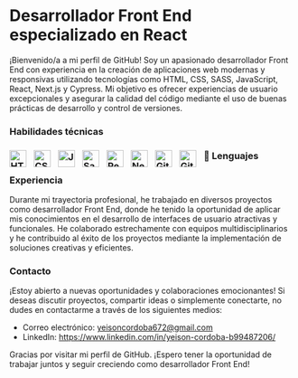 # Desarrollador Front End especializado en React

¡Bienvenido/a a mi perfil de GitHub! Soy un apasionado desarrollador Front End con experiencia en la creación de aplicaciones web modernas y responsivas utilizando tecnologías como HTML, CSS, SASS, JavaScript, React, Next.js y Cypress. Mi objetivo es ofrecer experiencias de usuario excepcionales y asegurar la calidad del código mediante el uso de buenas prácticas de desarrollo y control de versiones.

### Habilidades técnicas

### 🧰 Lenguajes <img align="left" alt="HTML" width="30px" style="padding-right:10px;" src="https://cdn.jsdelivr.net/gh/devicons/devicon/icons/html5/html5-plain.svg" /> <img align="left" alt="CSS" width="30px" style="padding-right:10px;" src="https://cdn.jsdelivr.net/gh/devicons/devicon/icons/css3/css3-plain.svg" /> <img align="left" alt="JavaScript" width="30px" style="padding-right:10px;" src="https://cdn.jsdelivr.net/gh/devicons/devicon/icons/javascript/javascript-original.svg" /> <img align="left" alt="Sass" width="30px" style="padding-right:10px;"  src="https://cdn.jsdelivr.net/gh/devicons/devicon/icons/sass/sass-original.svg" /> <img align="left" alt="React" width="30px" style="padding-right:10px;" src="https://cdn.jsdelivr.net/gh/devicons/devicon/icons/react/react-original-wordmark.svg" /> <img align="left" alt="Next.js" width="30px" style="padding-right:10px;" src="https://cdn.jsdelivr.net/gh/devicons/devicon/icons/nextjs/nextjs-line.svg" /> <img align="left" alt="Git" width="30px" style="padding-right:10px;" src="https://cdn.jsdelivr.net/gh/devicons/devicon/icons/git/git-original.svg" /> <img align="left" alt="GitHub" width="30px" style="padding-right:10px;" src="https://cdn.jsdelivr.net/gh/devicons/devicon/icons/bootstrap/bootstrap-original.svg" /> <br>

### Experiencia

Durante mi trayectoria profesional, he trabajado en diversos proyectos como desarrollador Front End, donde he tenido la oportunidad de aplicar mis conocimientos en el desarrollo de interfaces de usuario atractivas y funcionales. He colaborado estrechamente con equipos multidisciplinarios y he contribuido al éxito de los proyectos mediante la implementación de soluciones creativas y eficientes.


### Contacto

¡Estoy abierto a nuevas oportunidades y colaboraciones emocionantes! Si deseas discutir proyectos, compartir ideas o simplemente conectarte, no dudes en contactarme a través de los siguientes medios:

- Correo electrónico: yeisoncordoba672@gmail.com
- LinkedIn: https://www.linkedin.com/in/yeison-cordoba-b99487206/

Gracias por visitar mi perfil de GitHub. ¡Espero tener la oportunidad de trabajar juntos y seguir creciendo como desarrollador Front End!

